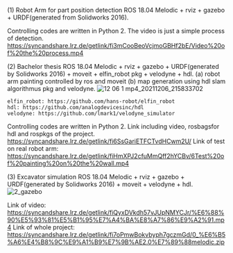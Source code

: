 (1) Robot Arm for part position detection
ROS 18.04 Melodic + rviz + gazebo + URDF(generated from Solidworks 2016).
    
Controlling codes are written in Python 2.
The video is just a simple process of detection.
https://syncandshare.lrz.de/getlink/fi3mCooBeoVcjmoGBHf2bE/Video%20of%20the%20process.mp4

(2) Bachelor thesis
ROS 18.04 Melodic + rviz + gazebo + URDF(generated by Solidworks 2016) + moveit + elfin_robot pkg + velodyne + hdl.
(a) robot arm painting controlled by ros and moveit
(b) map generation using hdl slam algorithmus pkg and velodyne.
![12 06 1 mp4_20211206_215833702](https://user-images.githubusercontent.com/97108973/216660098-27a403f1-563a-4865-bf0c-c42189ef95d9.jpg)

    
    elfin_robot: https://github.com/hans-robot/elfin_robot
    hdl: https://github.com/analogdevicesinc/hdl
    velodyne: https://github.com/lmark1/velodyne_simulator
    
Controlling codes are written in Python 2.
Link including video, rosbagsfor hdl and rospkgs of the project.
https://syncandshare.lrz.de/getlink/fi6SsGariETFCTvdHCwm2U/
Link of test on real robot arm:
https://syncandshare.lrz.de/getlink/fiHmXPJ2cfuMmQff2hYCBv/6Test%20of%20painting%20on%20the%20wall.mp4
    

    
(3) Excavator simulation
ROS 18.04 Melodic + rviz + gazebo + URDF(generated by Solidworks 2016) + moveit + velodyne + hdl.
![2_gazebo](https://user-images.githubusercontent.com/97108973/216640412-17717e53-72b4-4f3d-a516-de69c7c0899b.jpg)

Link of video:
https://syncandshare.lrz.de/getlink/fiQyxDVkdh57vJUpNMYCJr/%E6%88%90%E5%93%81%E5%B1%95%E7%A4%BA%E8%A7%86%E9%A2%91.mp4
Link of whole project:
https://syncandshare.lrz.de/getlink/fi7oPmwBokvbyph7gczmGd/0_%E6%B5%A6%E4%B8%9C%E9%A1%B9%E7%9B%AE2.0%E7%89%88melodic.zip
